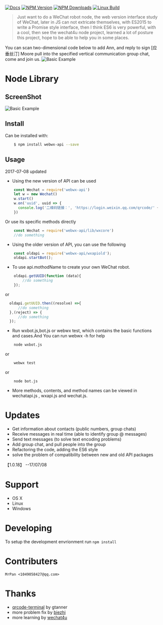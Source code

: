 [![Docs][docs-image]][docs-url]
[![NPM Version][npm-image]][npm-url]
[![NPM Downloads][downloads-image]][downloads-url]
[![Linux Build][travis-img]][travis-url]
> Just want to do a WeChat robot node, the web version interface study of WeChat, later in JS can not extricate themselves, with ES2015 to write a Promise style interface, then I think ES6 is very powerful, with a cool, then see the wechat4u node project, learned a lot of posture this project, hope to be able to help you in some places.

You can scan two-dimensional code below to add Ann, and reply to sign [应垂丝汀] Moore pull into the specified vertical communication group chat, come and join us.
![Basic Example][qr-img]

# Node Library

## ScreenShot
![Basic Example][example-img]

## Install

Can be installed with:
```bash
    $ npm install webwx-api --save
```

## Usage

2017-07-08 updated

+ Using the new version of API can be used
```js
    const Wechat = require('webwx-api')
    let w = new Wechat()
    w.start()
    w.on('uuid', uuid => {
      console.log('二维码链接：', 'https://login.weixin.qq.com/qrcode/' + uuid)
    })
```
Or use its specific methods directly
```js
    const Wechat = require('webwx-api/lib/wxcore')
    //do something
```

+ Using the older version of API, you can use the following
```js
    const oldapi = require('webwx-api/wxapiold');
    oldapi.startBot();
```

+ To use api.mothodName to create your own WeChat robot.
```js 
    oldapi.getUUID(function (data){
        //do something
    });
```
or
```js
  oldapi.getUUID.then((resolve) =>{
      //do something
  },(reject) => {
      //do something
  });
```

+ Run wxbot.js,bot.js or webwx test, which contains the basic functions and cases.And You can run webwx -h for help
```bash	
    node wxbot.js
```
or
```bash	
    webwx test
```
or
```bash
    node bot.js
```
+ More methods, contents, and method names can be viewed in wechatapi.js , wxapi.js and wechat.js.

# Updates

- Get information about contacts (public numbers, group chats)
- Receive messages in real time (able to identify group @ messages)
- Send text messages (to solve text encoding problems)
- Add group chat, and pull people into the group
- Refactoring the code, adding the ES6 style
- solve the problem of compatibility between new and old API packages

【1.0.18】 --17/07/08

# Support

- OS X
- Linux
- Windows

# Developing

To setup the development envrionment run `npm install`

# Contributers

	MrPan <1049058427@qq.com>
	
# Thanks

- [qrcode-terminal] by gtanner 
- more problem fix by [biezhi]
- more learning by [wechat4u]

[qrcode-terminal]: https://github.com/gtanner/qrcode-terminal
[biezhi]: https://github.com/biezhi/wechat-robot
[example-img]: https://github.com/wslongchen/webwechat_api/blob/master/screenshot.png
[qr-img]: https://github.com/wslongchen/webwechat_api/blob/master/screenshot.png
[docs-image]: https://img.shields.io/badge/文档-中文-blue.svg
[docs-url]: https://github.com/wslongchen/webwx-api/blob/master/README_CN.md
[npm-image]: https://img.shields.io/npm/v/webwx-api.svg
[npm-url]: https://npmjs.org/package/webwx-api
[downloads-image]: https://img.shields.io/npm/dm/webwx-api.svg
[downloads-url]: https://npmjs.org/package/webwx-api
[travis-img]: https://travis-ci.org/wslongchen/webwx-api.svg?branch=master
[travis-url]: https://travis-ci.org/wslongchen/webwx-api
[wechat4u]: https://github.com/nodeWechat
